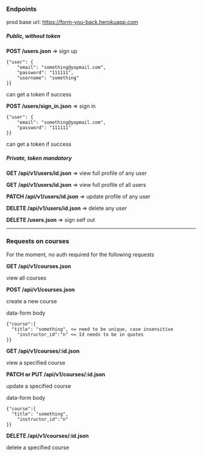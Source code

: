 ### Endpoints

prod base url: https://form-you-back.herokuapp.com

##### Public, without token

**POST /users.json** => sign up

```
{"user": {
	"email": "something@yopmail.com",
	"password": "111111",
	"username": "something"
}}
```

can get a token if success

**POST /users/sign_in.json** => sign in
```
{"user": {
	"email": "something@yopmail.com",
	"password": "111111"
}}
```

can get a token if success

##### Private, token mandatory

**GET /api/v1/users/id.json** => view full profile of any user

**GET /api/v1/users/id.json** => view full profile of all users

**PATCH /api/v1/users/id.json** => update profile of any user

**DELETE /api/v1/users/id.json** => delete any user

**DELETE /users.json** => sign self out

* * *
### Requests on courses

For the moment, no auth required for the following requests

**GET /api/v1/courses.json**

view all courses

**POST /api/v1/courses.json**   

create a new course

data-form body
```
{"course":{
  "title": "something", <= need to be unique, case insensitive
	"instructor_id":"n" <= Id needs to be in quotes
}}
```

**GET /api/v1/courses/:id.json**

view a specified course

**PATCH or PUT /api/v1/courses/:id.json**

update a specified course

data-form body
```
{"course":{
  "title": "something",
	"instructor_id":"n"
}}
```

**DELETE /api/v1/courses/:id.json**

delete a specified course
